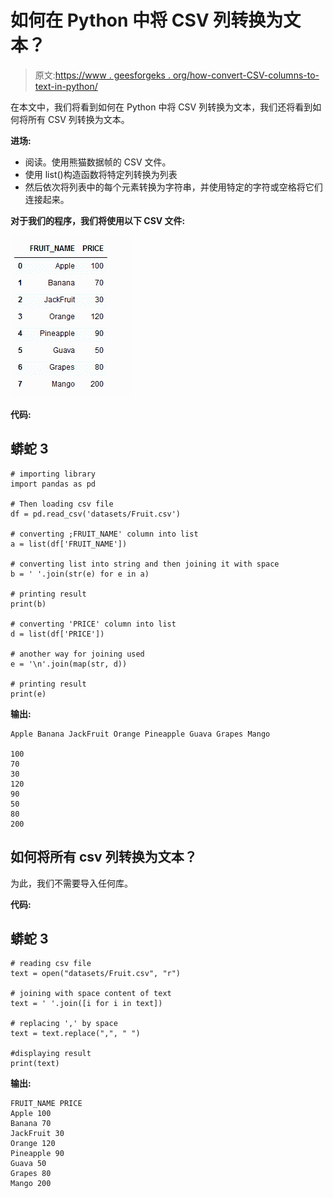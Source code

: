 # 如何在 Python 中将 CSV 列转换为文本？

> 原文:[https://www . geesforgeks . org/how-convert-CSV-columns-to-text-in-python/](https://www.geeksforgeeks.org/how-to-convert-csv-columns-to-text-in-python/)

在本文中，我们将看到如何在 Python 中将 CSV 列转换为文本，我们还将看到如何将所有 CSV 列转换为文本。

**进场:**

*   阅读。使用熊猫数据帧的 CSV 文件。
*   使用 list()构造函数将特定列转换为列表
*   然后依次将列表中的每个元素转换为字符串，并使用特定的字符或空格将它们连接起来。

**对于我们的程序，我们将使用以下 CSV 文件:**

![](img/70942acd5ec9c7214041d16d5c6bcaed.png)

**代码:**

## 蟒蛇 3

```
# importing library
import pandas as pd

# Then loading csv file
df = pd.read_csv('datasets/Fruit.csv')

# converting ;FRUIT_NAME' column into list
a = list(df['FRUIT_NAME'])

# converting list into string and then joining it with space
b = ' '.join(str(e) for e in a)

# printing result
print(b)

# converting 'PRICE' column into list
d = list(df['PRICE'])

# another way for joining used
e = '\n'.join(map(str, d))

# printing result
print(e)
```

**输出:**

```
Apple Banana JackFruit Orange Pineapple Guava Grapes Mango

100
70
30
120
90
50
80
200
```

## 如何将所有 csv 列转换为文本？

为此，我们不需要导入任何库。

**代码:**

## 蟒蛇 3

```
# reading csv file
text = open("datasets/Fruit.csv", "r")

# joining with space content of text
text = ' '.join([i for i in text])  

# replacing ',' by space
text = text.replace(",", " ")  

#displaying result
print(text)
```

**输出:**

```
FRUIT_NAME PRICE
Apple 100
Banana 70
JackFruit 30
Orange 120
Pineapple 90
Guava 50
Grapes 80
Mango 200
```